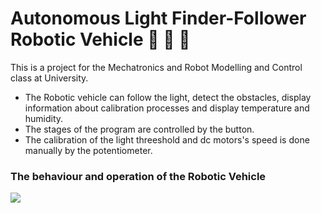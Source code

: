 ﻿# Autonomous Light Finder-Follower Robotic Vehicle :robot: :blue_car: :flashlight:

This is a project for the Mechatronics and Robot Modelling and Control class at University.

* The Robotic vehicle can follow the light, detect the obstacles, display information about calibration processes and display temperature and humidity.
* The stages of the program are controlled by the button. 
* The calibration of the light threeshold and dc motors's speed is done manually by the potentiometer. 

### The behaviour and operation of the Robotic Vehicle
![](graphics/robot_turns.gif)
